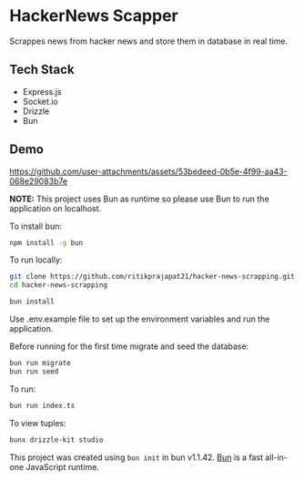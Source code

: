 # HackerNews Scapper
Scrappes news from hacker news and store them in database in real time.

## Tech Stack
- Express.js
- Socket.io
- Drizzle
- Bun

## Demo
https://github.com/user-attachments/assets/53bedeed-0b5e-4f99-aa43-068e29083b7e


__NOTE:__ This project uses Bun as runtime so please use Bun to run the application on localhost.

To install bun:
```bash
npm install -g bun
```

To run locally:

```bash
git clone https://github.com/ritikprajapat21/hacker-news-scrapping.git
cd hacker-news-scrapping
```

```bash
bun install
```
Use .env.example file to set up the environment variables and run the application.

Before running for the first time migrate and seed the database:
```bash
bun run migrate
bun run seed
```

To run:

```bash
bun run index.ts
```

To view tuples:
```bash
bunx drizzle-kit studio
```

This project was created using `bun init` in bun v1.1.42. [Bun](https://bun.sh) is a fast all-in-one JavaScript runtime.
